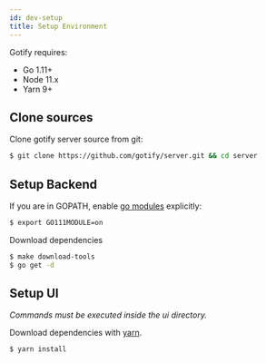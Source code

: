 ```yaml
---
id: dev-setup
title: Setup Environment
---
```


Gotify requires:

- Go 1.11+
- Node 11.x
- Yarn 9+

## Clone sources

Clone gotify server source from git:

```bash
$ git clone https://github.com/gotify/server.git && cd server
```

## Setup Backend

If you are in GOPATH, enable [go modules](https://github.com/golang/go/wiki/Modules) explicitly:

```bash
$ export GO111MODULE=on
```

Download dependencies

```bash
$ make download-tools
$ go get -d
```

## Setup UI

_Commands must be executed inside the ui directory._

Download dependencies with [yarn](https://github.com/yarnpkg/yarn).

```bash
$ yarn install
```
